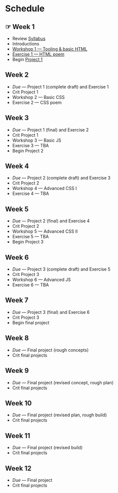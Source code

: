 # Schedule

## ☞ Week 1

- Review [Syllabus](Syllabus.md)
- Introductions
- [Workshop 1 — Tooling & basic HTML](Workshop1.md)
- [Exercise 1 — HTML poem](Exercise1.md)
- Begin [Project 1](Project1.md)

## Week 2

- _Due_ — Project 1 (complete draft) and Exercise 1
- Crit Project 1
- Workshop 2 — Basic CSS
- Exercise 2 — CSS poem

## Week 3

- _Due_ — Project 1 (final) and Exercise 2
- Crit Project 1
- Workshop 3 — Basic JS
- Exercise 3 — TBA
- Begin Project 2

## Week 4

- _Due_ — Project 2 (complete draft) and Exercise 3
- Crit Project 2
- Workshop 4 — Advanced CSS I
- Exercise 4 — TBA

## Week 5

- _Due_ — Project 2 (final) and Exercise 4
- Crit Project 2
- Workshop 5 — Advanced CSS II
- Exercise 5 — TBA
- Begin Project 3

## Week 6

- _Due_ — Project 3 (complete draft) and Exercise 5
- Crit Project 3
- Workshop 6 — Advanced JS
- Exercise 6 — TBA

## Week 7

- _Due_ — Project 3 (final) and Exercise 6
- Crit Project 3
- Begin final project

## Week 8

- _Due_ — Final project (rough concepts)
- Crit final projects

## Week 9

- _Due_ — Final project (revised concept, rough plan)
- Crit final projects

## Week 10

- _Due_ — Final project (revised plan, rough build)
- Crit final projects

## Week 11

- _Due_ — Final project (revised build)
- Crit final projects

## Week 12

- _Due_ — Final project
- Crit final projects